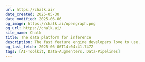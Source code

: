 ```yaml
---
url: https://chalk.ai/
date_created: 2025-05-30
date_modified: 2025-06-06
og_image: https://chalk.ai/opengraph.png
og_url: https://chalk.ai/
site_name: Chalk
title: The data platform for inference
description: The fast feature engine developers love to use.
og_last_fetch: 2025-06-06T14:04:41.747Z
tags: [AI-Toolkit, Data-Augmenters, Data-Pipelines]
---
```


